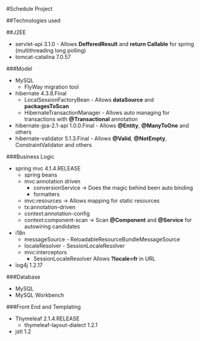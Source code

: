 #Schedule Project

##Technologies used

##J2EE
* servlet-api 3.1.0 - Allows **DefferedResult** and **return Callable** for spring (multithreading long polling)
* tomcat-catalina 7.0.57

###Model
* MySQL
  * FlyWay migration tool
* hibernate 4.3.8.Final
  * LocalSessionFactoryBean - Allows **dataSource** and **packagesToScan**
  * HibernateTransactionManager - Allows auto managing for transactions with **@Transactional** annotation
* hibernate-jpa-2.1-api 1.0.0.Final - Allows **@Entity**, **@ManyToOne** and others
* hibernate-validator 5.1.3.Final - Allows **@Valid**, **@NotEmpty**, ConstraintValidator and others

###Business Logic

* spring mvc 4.1.4.RELEASE
  * spring beans
  * mvc:annotation driven
    * conversionService -> Does the magic behind been auto binding
    * formatters
  * mvc:resources -> Allows mapping for static resources
  * tx:annotation-driven
  * context:annotation-config
  * context:component-scan -> Scan **@Component** and **@Service** for autowiring candidates
* i18n
  * messageSource - ReloadableResourceBundleMessageSource
  * localeResolver - SessionLocaleResolver
  * mvc:interceptors
    * SessionLocaleResolver Allows **?locale=fr** in URL
* log4j 1.2.17

###Database
* MySQL
* MySQL Workbench

###Front End and Templating
* Thymeleaf 2.1.4.RELEASE
  * thymeleaf-layout-dialect 1.2.1
* jstl 1.2
